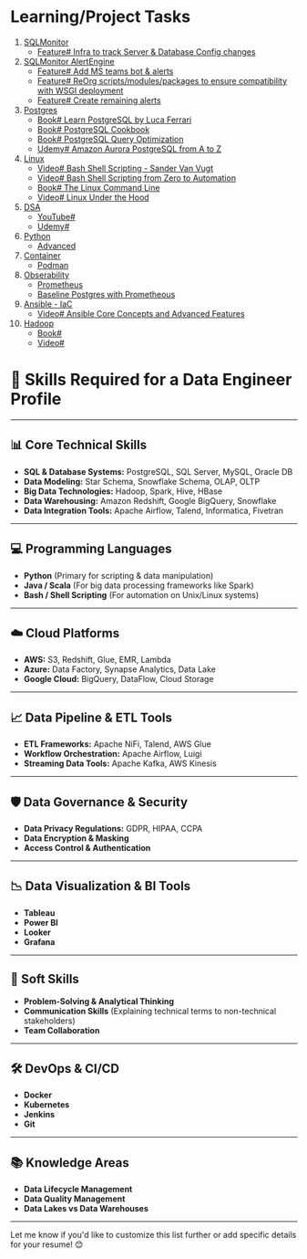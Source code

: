 # Learning/Project Tasks
1. [SQLMonitor](https://github.com/imajaydwivedi/SQLMonitor)
   - [Feature# Infra to track Server & Database Config changes](https://github.com/imajaydwivedi/SQLMonitor/issues/3)
2. [SQLMonitor AlertEngine](https://github.com/imajaydwivedi/SQLMonitor/issues/2)
   - [Feature# Add MS teams bot & alerts](https://github.com/imajaydwivedi/SQLMonitor/issues/21)
   - [Feature# ReOrg scripts/modules/packages to ensure compatibility with WSGI deployment](https://github.com/imajaydwivedi/SQLMonitor/issues/22)
   - [Feature# Create remaining alerts](https://github.com/imajaydwivedi/SQLMonitor/issues/2)
3. [Postgres](https://www.enterprisedb.com/postgres-tutorials/introduction-postgresql-performance-tuning-and-optimization)
   - [Book# Learn PostgreSQL by Luca Ferrari](https://www.packtpub.com/product/learn-postgresql-second-edition/9781837635641)
   - [Book# PostgreSQL Cookbook](https://www.packtpub.com/en-us/product/postgresql-16-administration-cookbook-9781835460580)
   - [Book# PostgreSQL Query Optimization](https://link.springer.com/book/10.1007/979-8-8688-0069-6)
   - [Udemy# Amazon Aurora PostgreSQL from A to Z](https://www.udemy.com/share/1068Lm3@n7dACC_NKfS8kQijrJW_09-GcmOYkQQtX_t6TgNh4qlvGmKsWqyR1UsRIVWN96-H/)
4. [Linux]()
   - [Video# Bash Shell Scripting - Sander Van Vugt](https://www.sandervanvugt.com/course/bash-scripting-course/)
   - [Video# Bash Shell Scripting from Zero to Automation](https://www.udemy.com/course/bash-shell-scripting-learn-by-creating-6-real-world-scripts/?couponCode=KEEPLEARNING)
   - [Book# The Linux Command Line](https://linuxcommand.org/tlcl.php)
   - [Video# Linux Under the Hood](https://www.oreilly.com/library/view/linux-under-the/9780134663500/)
5. [DSA]()
   - [YouTube# ]()
   - [Udemy# ]()
6. [Python]()
   - [Advanced]()
7. [Container]()
   - [Podman]()
8. [Obserability]()
   - [Prometheus]()
   - [Baseline Postgres with Prometheous]()
9. [Ansible - IaC]()
    - [Video# Ansible Core Concepts and Advanced Features](https://www.oreilly.com/library/view/ansible-core-concepts/9780135391662/)
10. [Hadoop]()
    - [Book# ]()
    - [Video# ]()
  

# 🚀 **Skills Required for a Data Engineer Profile**

---

## 📊 **Core Technical Skills**
- **SQL & Database Systems:** PostgreSQL, SQL Server, MySQL, Oracle DB  
- **Data Modeling:** Star Schema, Snowflake Schema, OLAP, OLTP  
- **Big Data Technologies:** Hadoop, Spark, Hive, HBase  
- **Data Warehousing:** Amazon Redshift, Google BigQuery, Snowflake  
- **Data Integration Tools:** Apache Airflow, Talend, Informatica, Fivetran  

---

## 💻 **Programming Languages**
- **Python** (Primary for scripting & data manipulation)  
- **Java / Scala** (For big data processing frameworks like Spark)  
- **Bash / Shell Scripting** (For automation on Unix/Linux systems)  

---

## ☁️ **Cloud Platforms**
- **AWS:** S3, Redshift, Glue, EMR, Lambda  
- **Azure:** Data Factory, Synapse Analytics, Data Lake  
- **Google Cloud:** BigQuery, DataFlow, Cloud Storage  

---

## 📈 **Data Pipeline & ETL Tools**
- **ETL Frameworks:** Apache NiFi, Talend, AWS Glue  
- **Workflow Orchestration:** Apache Airflow, Luigi  
- **Streaming Data Tools:** Apache Kafka, AWS Kinesis  

---

## 🛡️ **Data Governance & Security**
- **Data Privacy Regulations:** GDPR, HIPAA, CCPA  
- **Data Encryption & Masking**  
- **Access Control & Authentication**  

---

## 📉 **Data Visualization & BI Tools**
- **Tableau**  
- **Power BI**  
- **Looker**  
- **Grafana**  

---

## 🧠 **Soft Skills**
- **Problem-Solving & Analytical Thinking**  
- **Communication Skills** (Explaining technical terms to non-technical stakeholders)  
- **Team Collaboration**  

---

## 🛠️ **DevOps & CI/CD**
- **Docker**  
- **Kubernetes**  
- **Jenkins**  
- **Git**  

---

## 📚 **Knowledge Areas**
- **Data Lifecycle Management**  
- **Data Quality Management**  
- **Data Lakes vs Data Warehouses**  

---

Let me know if you'd like to customize this list further or add specific details for your resume! 😊
